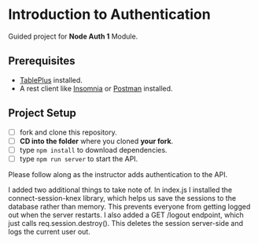 # Introduction to Authentication

Guided project for **Node Auth 1** Module.

## Prerequisites

- [TablePlus](https://tableplus.com) installed.
- A rest client like [Insomnia](https://insomnia.rest/download/) or [Postman](https://www.getpostman.com/downloads/) installed.

## Project Setup

- [ ] fork and clone this repository.
- [ ] **CD into the folder** where you cloned **your fork**.
- [ ] type `npm install` to download dependencies.
- [ ] type `npm run server` to start the API.

Please follow along as the instructor adds authentication to the API.


I added two additional things to take note of. In index.js I installed the connect-session-knex library, which helps us save the sessions to the database rather than memory. This prevents everyone from getting logged out when the server restarts.
I also added a GET /logout endpoint, which just calls req.session.destroy(). This deletes the session server-side and logs the current user out.